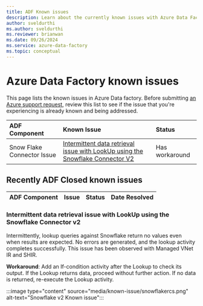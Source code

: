 ```yaml
---
title: ADF Known issues
description: Learn about the currently known issues with Azure Data Factory and their possible workarounds or resolutions.
author: sveldurthi
ms.author: sveldurthi
ms.reviewer: brianwan
ms.date: 09/26/2024
ms.service: azure-data-factory
ms.topic: conceptual
---
```


# Azure Data Factory known issues

This page lists the known issues in Azure Data factory. Before submitting [an Azure support request](https://portal.azure.com/#blade/Microsoft_Azure_Support/HelpAndSupportBlade/newsupportrequest), review this list to see if the issue that you're experiencing is already known and being addressed.

|ADF Component|Known Issue |Status|
|:---------|:---------|:---------|
|Snow Flake Connector Issue|[Intermittent data retrieval issue with LookUp using the Snowflake Connector V2](#intermittent-data-retrieval-issue-with-lookup-using-the-snowflake-connector-v2)|Has workaround|


## Recently ADF Closed known issues

|ADF Component|Issue|Status|Date Resolved|
|---------|---------|---------|---------|


### Intermittent data retrieval issue with LookUp using the Snowflake Connector v2

Intermittently, lookup queries against Snowflake return no values even when results are expected. No errors are generated, and the lookup activity completes successfully. This issue has been observed with Managed VNet IR and SHIR.

**Workaround**: Add an If-condition activity after the Lookup to check its output. If the Lookup returns data, proceed without further action. If no data is returned, re-execute the Lookup activity.

:::image type="content" source="media/known-issue/snowflakercs.png" alt-text="Snowflake v2 Known issue":::
